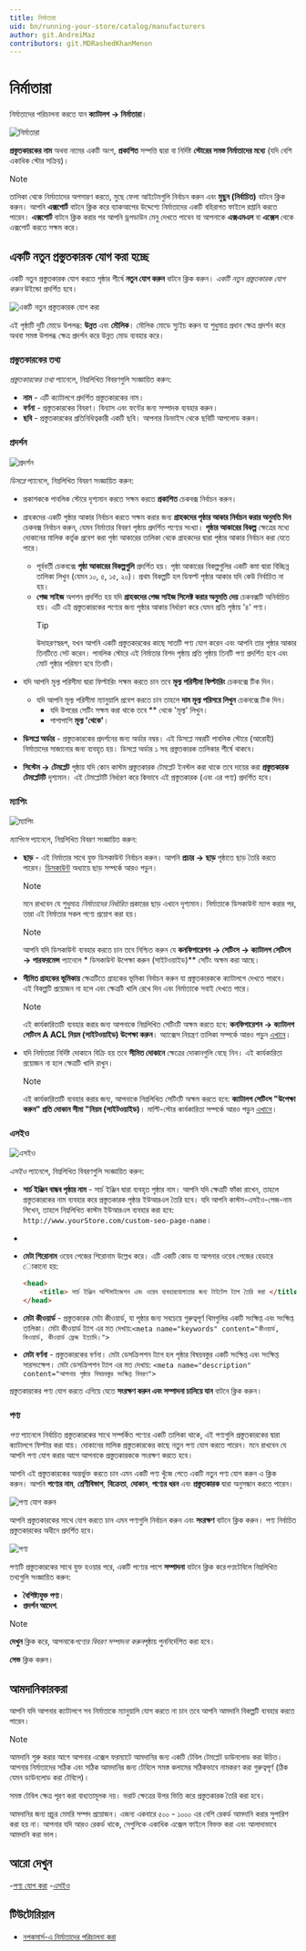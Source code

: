 ```yaml
---
title: নির্মাতারা
uid: bn/running-your-store/catalog/manufacturers
author: git.AndreiMaz
contributors: git.MDRashedKhanMenon
---
```


# নির্মাতারা

নির্মাতাদের পরিচালনা করতে যান **ক্যাটালগ → নির্মাতারা**।

![নির্মাতারা](_static/manufacturers/manufactures.jpg)

**প্রস্তুতকারকের নাম** অথবা নামের একটি অংশ, **প্রকাশিত** সম্পত্তি দ্বারা বা নির্দিষ্ট **স্টোরের সমস্ত নির্মাতাদের মধ্যে** (যদি বেশি একাধিক স্টোর সক্রিয়)।

> [!NOTE]
>
> তালিকা থেকে নির্মাতাদের অপসারণ করতে, মুছে ফেলা আইটেমগুলি নির্বাচন করুন এবং **মুছুন (নির্বাচিত)** বাটনে ক্লিক করুন।
আপনি **এক্সপোর্ট** বাটনে ক্লিক করে ব্যাকআপের উদ্দেশ্যে নির্মাতাদের একটি বহিরাগত ফাইলে রপ্তানি করতে পারেন। **এক্সপোর্ট** বাটনে ক্লিক করার পর আপনি ড্রপডাউন মেনু দেখতে পাবেন যা আপনাকে **এক্সএমএল** বা **এক্সেল** থেকে এক্সপোর্ট করতে সক্ষম করে।

## একটি নতুন প্রস্তুতকারক যোগ করা হচ্ছে

একটি নতুন প্রস্তুতকারক যোগ করতে পৃষ্ঠার শীর্ষে **নতুন যোগ করুন** বাটনে ক্লিক করুন। *একটি নতুন প্রস্তুতকারক যোগ করুন* উইন্ডো প্রদর্শিত হবে।

![একটি নতুন প্রস্তুতকারক যোগ করা](_static/manufacturers/add_a_new_manufacturer.png)

এই পৃষ্ঠাটি দুটি মোডে উপলব্ধ: **উন্নত** এবং **মৌলিক**। মৌলিক মোডে স্যুইচ করুন যা শুধুমাত্র প্রধান ক্ষেত্র প্রদর্শন করে অথবা সমস্ত উপলব্ধ ক্ষেত্র প্রদর্শন করে উন্নত মোড ব্যবহার করে।

### প্রস্তুতকারকের তথ্য

*প্রস্তুতকারকের তথ্য* প্যানেলে, নিম্নলিখিত বিবরণগুলি সংজ্ঞায়িত করুন:

- **নাম** - এটি ক্যাটালগে প্রদর্শিত প্রস্তুতকারকের নাম।
- **বর্ণনা** - প্রস্তুতকারকের বিবরণ। বিন্যাস এবং ফন্টের জন্য সম্পাদক ব্যবহার করুন।
- **ছবি** - প্রস্তুতকারকের প্রতিনিধিত্বকারী একটি ছবি। আপনার ডিভাইস থেকে ছবিটি আপলোড করুন।

### প্রদর্শন

![প্রদর্শন](_static/manufacturers/display2.png)

*ডিসপ্লে* প্যানেলে, নিম্নলিখিত বিবরণ সংজ্ঞায়িত করুন:

- প্রকাশককে পাবলিক স্টোরে দৃশ্যমান করতে সক্ষম করতে **প্রকাশিত** চেকবক্স নির্বাচন করুন।
- গ্রাহকদের একটি পৃষ্ঠার আকার নির্বাচন করতে সক্ষম করার জন্য **গ্রাহকদের পৃষ্ঠার আকার নির্বাচন করার অনুমতি দিন** চেকবক্স নির্বাচন করুন, যেমন নির্মাতার বিবরণ পৃষ্ঠায় প্রদর্শিত পণ্যের সংখ্যা। **পৃষ্ঠার আকারের বিকল্প** ক্ষেত্রের মধ্যে দোকানের মালিক কর্তৃক প্রবেশ করা পৃষ্ঠা আকারের তালিকা থেকে গ্রাহকদের দ্বারা পৃষ্ঠার আকার নির্বাচন করা যেতে পারে।
  - পূর্ববর্তী চেকবক্সে **পৃষ্ঠা আকারের বিকল্পগুলি** প্রদর্শিত হয়। পৃষ্ঠা আকারের বিকল্পগুলির একটি কমা দ্বারা বিচ্ছিন্ন তালিকা লিখুন (যেমন ১০, ৫, ১৫, ২০)। প্রথম বিকল্পটি হল ডিফল্ট পৃষ্ঠার আকার যদি কেউ নির্বাচিত না হয়।
  - **পেজ সাইজ** অপশন প্রদর্শিত হয় যদি **গ্রাহকদের পেজ সাইজ সিলেক্ট করার অনুমতি দেয়** চেকবক্সটি অনির্বাচিত হয়। এটি এই প্রস্তুতকারকের পণ্যের জন্য পৃষ্ঠার আকার নির্ধারণ করে যেমন প্রতি পৃষ্ঠায় '৪' পণ্য।
    > [!TIP]
    >
    > উদাহরণস্বরূপ, যখন আপনি একটি প্রস্তুতকারকের কাছে সাতটি পণ্য যোগ করেন এবং আপনি তার পৃষ্ঠার আকার তিনটিতে সেট করেন। পাবলিক স্টোরে এই নির্মাতার বিশদ পৃষ্ঠায় প্রতি পৃষ্ঠায় তিনটি পণ্য প্রদর্শিত হবে এবং মোট পৃষ্ঠার পরিমাণ হবে তিনটি।

- যদি আপনি মূল্য পরিসীমা দ্বারা ফিল্টারিং সক্ষম করতে চান তবে **মূল্য পরিসীমা ফিল্টারিং** চেকবক্সে টিক দিন।
  - যদি আপনি মূল্য পরিসীমা ম্যানুয়ালি প্রবেশ করতে চান তাহলে **দাম মূল্য পরিসরে লিখুন** চেকবক্সে টিক দিন।
    - যদি উপরের সেটিং সক্ষম করা থাকে তবে ** থেকে 'মূল্য' লিখুন।
    - পাশাপাশি **মূল্য 'থেকে'**।
- **ডিসপ্লে অর্ডার** - প্রস্তুতকারকের প্রদর্শনের জন্য অর্ডার নম্বর। এই ডিসপ্লে নম্বরটি পাবলিক স্টোরে (আরোহী) নির্মাতাদের সাজানোর জন্য ব্যবহৃত হয়। ডিসপ্লে অর্ডার 	১ সহ প্রস্তুতকারক তালিকার শীর্ষে থাকবে।
- **সিস্টেম → টেমপ্লেট** পৃষ্ঠায় যদি কোন কাস্টম প্রস্তুতকারক টেমপ্লেট ইনস্টল করা থাকে তবে দায়ের করা **প্রস্তুতকারক টেমপ্লেটটি** দৃশ্যমান। এই টেমপ্লেটটি নির্ধারণ করে কিভাবে এই প্রস্তুতকারক (এবং এর পণ্য) প্রদর্শিত হবে।

### ম্যাপিং

![ম্যাপিং](_static/manufacturers/mappings.png)

*ম্যাপিংস* প্যানেলে, নিম্নলিখিত বিবরণ সংজ্ঞায়িত করুন:

- **ছাড়** - এই নির্মাতার সাথে যুক্ত ডিসকাউন্ট নির্বাচন করুন। আপনি **প্রচার → ছাড়** পৃষ্ঠাতে ছাড় তৈরি করতে পারেন। [ডিসকাউন্ট](xref:bn/running-your-store/promotional-tools/discount) অধ্যায়ে ছাড় সম্পর্কে আরও পড়ুন।

    > [!NOTE]
    >
    > মনে রাখবেন যে শুধুমাত্র *নির্মাতাদের নির্ধারিত* প্রকারের ছাড় এখানে দৃশ্যমান। নির্মাতাকে ডিসকাউন্ট ম্যাপ করার পর, তারা এই নির্মাতার সকল পণ্যে প্রয়োগ করা হয়।

    > [!NOTE]
    >
    > আপনি যদি ডিসকাউন্ট ব্যবহার করতে চান তবে নিশ্চিত করুন যে **কনফিগারেশন → সেটিংস → ক্যাটালগ সেটিংস → পারফরমেন্স** প্যানেলে * ডিসকাউন্ট উপেক্ষা করুন (সাইটওয়াইড)** সেটিং অক্ষম করা আছে।

- **সীমিত গ্রাহকের ভূমিকায়** ক্ষেত্রটিতে গ্রাহকের ভূমিকা নির্বাচন করুন যা প্রস্তুতকারককে ক্যাটালগে দেখতে পারবে। এই বিকল্পটি প্রয়োজন না হলে এবং ক্ষেত্রটি খালি রেখে দিন এবং নির্মাতাকে সবাই দেখতে পারে।
    > [!NOTE]
    >
    > এই কার্যকারিতাটি ব্যবহার করার জন্য আপনাকে নিম্নলিখিত সেটিংটি অক্ষম করতে হবে: **কনফিগারেশন → ক্যাটালগ সেটিংস A ACL নিয়ম (সাইটওয়াইড) উপেক্ষা করুন**। অ্যাক্সেস নিয়ন্ত্রণ তালিকা সম্পর্কে আরও পড়ুন [এখানে](xref:bn/running-your-store/customer-management/access-control-list)।

- যদি নির্মাতারা নির্দিষ্ট দোকানে বিক্রি হয় তবে **সীমিত দোকানে** ক্ষেত্রের দোকানগুলি বেছে নিন। এই কার্যকারিতা প্রয়োজন না হলে ক্ষেত্রটি খালি রাখুন।
  > [!NOTE]
  >
  > এই কার্যকারিতাটি ব্যবহার করার জন্য, আপনাকে নিম্নলিখিত সেটিংটি অক্ষম করতে হবে: **ক্যাটালগ সেটিংস "উপেক্ষা করুন" প্রতি দোকান সীমা "নিয়ম (সাইটওয়াইড)**। মাল্টি-স্টোর কার্যকারিতা সম্পর্কে আরও পড়ুন [এখানে](xref:bn/getting-start/advanced-configuration/multi-store)।

### এসইও

![এসইও](_static/manufacturers/SEO.png)

*এসইও* প্যানেলে, নিম্নলিখিত বিবরণগুলি সংজ্ঞায়িত করুন:

- **সার্চ ইঞ্জিন বান্ধব পৃষ্ঠার নাম** - সার্চ ইঞ্জিন দ্বারা ব্যবহৃত পৃষ্ঠার নাম। আপনি যদি ক্ষেত্রটি ফাঁকা রাখেন, তাহলে প্রস্তুতকারকের নাম ব্যবহার করে প্রস্তুতকারক পৃষ্ঠার ইউআরএল তৈরি হবে। যদি আপনি কাস্টম-এসইও-পেজ-নাম লিখেন, তাহলে নিম্নলিখিত কাস্টম ইউআরএল ব্যবহার করা হবে: `http://www.yourStore.com/custom-seo-page-name`।
- 
- **মেটা শিরোনাম** ওয়েব পেজের শিরোনাম উল্লেখ করে। এটি একটি কোড যা আপনার ওয়েব পেজের হেডারে োকানো হয়:

    ```html
    <head>
        <title> সার্চ ইঞ্জিন অপ্টিমাইজেশন এবং ওয়েব ব্যবহারযোগ্যতার জন্য টাইটেল ট্যাগ তৈরি করা </title>
    </head>
    ```

- **মেটা কীওয়ার্ড** - প্রস্তুতকারক মেটা কীওয়ার্ড, যা পৃষ্ঠার জন্য সবচেয়ে গুরুত্বপূর্ণ থিমগুলির একটি সংক্ষিপ্ত এবং সংক্ষিপ্ত তালিকা। মেটা কীওয়ার্ড ট্যাগ এর মত দেখায়:`<meta name="keywords" content="কীওয়ার্ড, কিওয়ার্ড, কীওয়ার্ড ফ্রেজ ইত্যাদি।">`

- **মেটা বর্ণনা** - প্রস্তুতকারকের বর্ণনা। মেটা ডেসক্রিপশন ট্যাগ হল পৃষ্ঠার বিষয়বস্তুর একটি সংক্ষিপ্ত এবং সংক্ষিপ্ত সারসংক্ষেপ। মেটা ডেসক্রিপশন ট্যাগ এর মত দেখায়: `<meta name="description" content="আপনার পৃষ্ঠার বিষয়বস্তুর সংক্ষিপ্ত বিবরণ">`

প্রস্তুতকারকের পণ্য যোগ করতে এগিয়ে যেতে **সংরক্ষণ করুন এবং সম্পাদনা চালিয়ে যান** বাটনে ক্লিক করুন।

### পণ্য

*পণ্য* প্যানেলে নির্বাচিত প্রস্তুতকারকের সাথে সম্পর্কিত পণ্যের একটি তালিকা থাকে, এই পণ্যগুলি প্রস্তুতকারকের দ্বারা ক্যাটালগে ফিল্টার করা যায়। দোকানের মালিক প্রস্তুতকারকের কাছে নতুন পণ্য যোগ করতে পারেন। মনে রাখবেন যে আপনি পণ্য যোগ করার আগে আপনাকে প্রস্তুতকারককে সংরক্ষণ করতে হবে।

আপনি এই প্রস্তুতকারকের অন্তর্ভুক্ত করতে চান এমন একটি পণ্য খুঁজে পেতে একটি নতুন পণ্য যোগ করুন এ ক্লিক করুন। আপনি **পণ্যের নাম**, **শ্রেণীবিভাগ**, **বিক্রেতা**, **দোকান**, **পণ্যের ধরন** এবং **প্রস্তুতকারক** দ্বারা অনুসন্ধান করতে পারেন।

![পণ্য যোগ করুন](_static/manufacturers/add-product.jpg)

আপনি প্রস্তুতকারকের সাথে যোগ করতে চান এমন পণ্যগুলি নির্বাচন করুন এবং **সংরক্ষণ** বাটনে ক্লিক করুন। পণ্য নির্বাচিত প্রস্তুতকারকের অধীনে প্রদর্শিত হবে।

![পণ্য](_static/manufacturers/products2.png)

পণ্যটি প্রস্তুতকারকের সাথে যুক্ত হওয়ার পরে, একটি পণ্যের পাশে **সম্পাদনা** বাটনে ক্লিক করে*পণ্য*টেবিলে নিম্নলিখিত তথ্যগুলি সংজ্ঞায়িত করুন:

- **বৈশিষ্ট্যযুক্ত পণ্য**।
- **প্রদর্শন আদেশ**.

> [!NOTE]
>
> **দেখুন** ক্লিক করে, আপনাকে*পণ্যের বিবরণ সম্পাদনা করুন*পৃষ্ঠায় পুননির্দেশিত করা হবে।

**সেভ** ক্লিক করুন।

## আমদানিকারকরা

আপনি যদি আপনার ক্যাটালগে সব নির্মাতাকে ম্যানুয়ালি যোগ করতে না চান তবে আপনি আমদানি বিকল্পটি ব্যবহার করতে পারেন।

> [!NOTE]
>
> আমদানি শুরু করার আগে আপনার এক্সেল ফরম্যাটে আমদানির জন্য একটি টেবিল টেমপ্লেট ডাউনলোড করা উচিত। আপনার নির্মাতাদের সঠিক এবং সঠিক আমদানির জন্য টেবিলে সমস্ত কলামের সঠিকভাবে নামকরণ করা গুরুত্বপূর্ণ (ঠিক যেমন ডাউনলোড করা টেবিলে)।

সমস্ত টেবিল ক্ষেত্র পূরণ করা বাধ্যতামূলক নয়। ভরাট ক্ষেত্রের উপর ভিত্তি করে প্রস্তুতকারক তৈরি করা হবে।

আমদানির জন্য প্রচুর মেমরি সম্পদ প্রয়োজন। এজন্য একবারে ৫০০ - ১০০০ এর বেশি রেকর্ড আমদানি করার সুপারিশ করা হয় না। আপনার যদি আরও রেকর্ড থাকে, সেগুলিকে একাধিক এক্সেল ফাইলে বিভক্ত করা এবং আলাদাভাবে আমদানি করা ভাল।

## আরো দেখুন

-[পণ্য যোগ করা](xref:bn/running-your-store/catalog/products/add-products)
-[এসইও](xref:bn/running-your-store/search-engine-optimization)

## টিউটোরিয়াল

- [নপকমার্স-এ নির্মাতাদের পরিচালনা করা](https://www.youtube.com/watch?v=NnWD9-zi8s4&feature=youtu.be)
